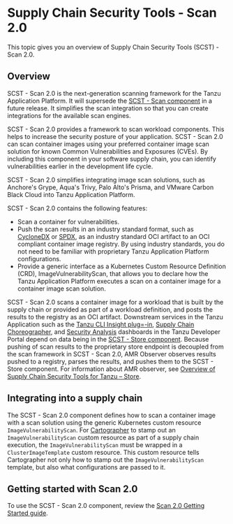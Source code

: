 # Supply Chain Security Tools - Scan 2.0

This topic gives you an overview of Supply Chain Security Tools (SCST) - Scan
2.0.

## <a id="overview"></a>Overview

SCST - Scan 2.0 is the next-generation scanning framework for the Tanzu
Application Platform. It will supersede the [SCST - Scan
component](overview.hbs.md) in a future release. It simplifies the scan integration so that you can
create integrations for the available scan engines.

SCST - Scan 2.0 provides a framework to scan workload components.
This helps to increase the security posture of your application.
SCST - Scan 2.0 can scan container images using your preferred container image scan
solution for known Common Vulnerabilities and Exposures (CVEs). By including
this component in your software supply chain, you can identify
vulnerabilities earlier in the development life cycle.
 
SCST - Scan 2.0 simplifies integrating image scan solutions, such as Anchore's
Grype, Aqua's Trivy, Palo Alto's Prisma, and VMware Carbon Black Cloud into
Tanzu Application Platform. 

SCST - Scan 2.0 contains the  following features:

  - Scan a container for vulnerabilities.
  - Push the scan results in an industry standard format, such
    as [CycloneDX](https://cyclonedx.org/) or [SPDX](https://spdx.dev/), as an
    industry standard OCI artifact to an OCI compliant container image registry.
    By using industry standards, you do not need to be familiar with proprietary
    Tanzu Application Platform     configurations.
  - Provide a generic interface as a Kubernetes Custom Resource Definition
    (CRD), ImageVulnerabilityScan, that allows you to declare how the Tanzu
    Application Platform executes a scan on a container image for a container
    image scan solution.

SCST - Scan 2.0 scans a container image for a workload that is built by the supply chain or provided
as part of a workload definition, and posts the results to the registry
as an OCI artifact. Downstream services in the Tanzu Application such as the
[Tanzu CLI Insight plug=-in](../cli-plugins/insight/cli-overview.hbs.md),
[Supply Chain Choreographer](../tap-gui/plugins/scc-tap-gui.hbs.md), and
[Security Analysis](../tap-gui/plugins/sa-tap-gui.hbs.md) dashboards in the
Tanzu Developer Portal depend on data being in
the [SCST - Store component](../scst-store/overview.hbs.md). Because pushing of scan
results to the proprietary store endpoint is decoupled from the scan framework
in SCST - Scan 2.0, AMR Observer observes results
pushed to a registry, parses the results, and pushes them to the SCST - Store component.
For information about AMR observer, see [Overview of Supply Chain Security Tools for Tanzu – Store](../scst-store/overview.hbs.md).

## <a id="supply-chain-usage"></a>Integrating into a supply chain

The SCST - Scan 2.0 component defines how to scan a container image with a scan
solution using the generic Kubernetes custom resource `ImageVulnerabilityScan`.
For [Cartographer](../scc/about.hbs.md) to stamp out an `ImageVulnerabilityScan`
custom resource as part of a supply chain execution, the `ImageVulnerabilityScan` must be
wrapped in a `ClusterImageTemplate` custom resource.  This custom resource tells Cartographer not
only how to stamp out the `ImageVulnerabilityScan` template, but also what configurations
are passed to it.

## <a id="getting-started"></a>Getting started with Scan 2.0

To use the SCST - Scan 2.0 component, review the [Scan 2.0 Getting Started guide](getting-started.hbs.md).

